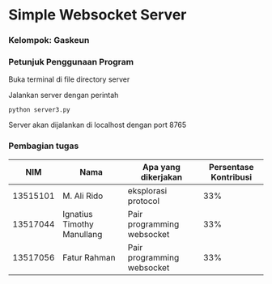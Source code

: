 # Simple Websocket Server
### Kelompok: Gaskeun
### Petunjuk Penggunaan Program
Buka terminal di file directory server

Jalankan server dengan perintah

`python server3.py`

Server akan dijalankan di localhost dengan port 8765

### Pembagian tugas
|NIM|Nama| Apa yang dikerjakan | Persentase Kontribusi
|--|--| --| --|
|13515101|M. Ali Rido|eksplorasi protocol|33%
|13517044|Ignatius Timothy Manullang|Pair programming websocket|33%
|13517056|Fatur Rahman|Pair programming websocket|33%
